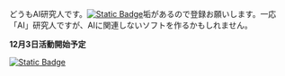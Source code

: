 どうもAI研究人です。[![Static Badge](https://img.shields.io/badge/YouTube-red?logo=youtube)](http://www.youtube.com/@AIITScience)垢があるので登録お願いします。一応「AI」研究人ですが、AIに関連しないソフトを作るかもしれません。

**12月3日活動開始予定**

[![Static Badge](https://img.shields.io/badge/Follow-black?logo=github)](https://github.com/AIITScience)
